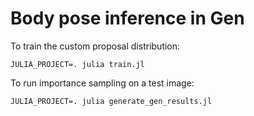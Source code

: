 # Body pose inference in Gen

To train the custom proposal distribution:
```
JULIA_PROJECT=. julia train.jl
```

To run importance sampling on a test image:
```
JULIA_PROJECT=. julia generate_gen_results.jl
```
